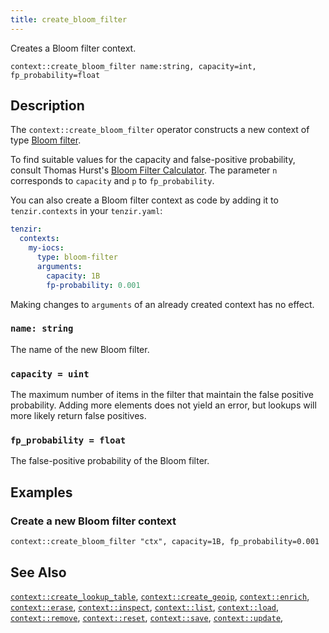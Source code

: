 ```yaml
---
title: create_bloom_filter
---
```


Creates a Bloom filter context.

```tql
context::create_bloom_filter name:string, capacity=int, fp_probability=float
```

## Description

The `context::create_bloom_filter` operator constructs a new context of type
[Bloom filter](../../../explanations/enrichment#bloom-filter).

To find suitable values for the capacity and false-positive probability, consult
Thomas Hurst's [Bloom Filter Calculator](https://hur.st/bloomfilter/). The
parameter `n` corresponds to `capacity` and `p` to `fp_probability`.

You can also create a Bloom filter context as code by adding it to
`tenzir.contexts` in your `tenzir.yaml`:

```yaml title="<prefix>/etc/tenzir/tenzir.yaml"
tenzir:
  contexts:
    my-iocs:
      type: bloom-filter
      arguments:
        capacity: 1B
        fp-probability: 0.001
```

Making changes to `arguments` of an already created context has no effect.

### `name: string`

The name of the new Bloom filter.

### `capacity = uint`

The maximum number of items in the filter that maintain the false positive
probability. Adding more elements does not yield an error, but lookups will
more likely return false positives.

### `fp_probability = float`

The false-positive probability of the Bloom filter.

## Examples

### Create a new Bloom filter context

```tql
context::create_bloom_filter "ctx", capacity=1B, fp_probability=0.001
```

## See Also

[`context::create_lookup_table`](create_lookup_table),
[`context::create_geoip`](create_geoip),
[`context::enrich`](enrich),
[`context::erase`](erase),
[`context::inspect`](inspect),
[`context::list`](list),
[`context::load`](load),
[`context::remove`](remove),
[`context::reset`](update),
[`context::save`](save),
[`context::update`](update),

